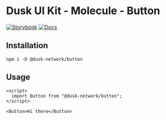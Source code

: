 # Dusk UI Kit - Molecule - Button

[![Storybook](https://img.shields.io/badge/Storybook-Component_Playground-%23FF4785?style=flat&logo=storybook)](https://dusk-network.github.io/dusk-ui-kit/?path=/story/components-atoms-button)
[![Docs](https://img.shields.io/badge/Documentation-%235E35CF?style=flat)](https://dusk-network.github.io/dusk-ui-kit/docs/components/atoms/button)

## Installation

```
npm i -D @dusk-network/button
```

## Usage

<!-- MARKDOWN-AUTO-DOCS:START (CODE:src=../../../examples/src/Button.svelte) -->
<!-- The below code snippet is automatically added from ../../../examples/src/Button.svelte -->
```svelte
<script>
  import Button from "@dusk-network/button";
</script>

<Button>Hi there</Button>
```
<!-- MARKDOWN-AUTO-DOCS:END -->
